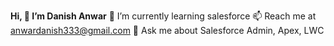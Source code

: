 **Hi, 👋 I’m Danish Anwar**
🌱 I’m currently learning salesforce
📫 Reach me at anwardanish333@gmail.com
💬 Ask me about Salesforce Admin, Apex, LWC


<!--
**Iamdanishanwar/IamDanishAnwar** is a ✨ _special_ ✨ repository because its `README.md` (this file) appears on your GitHub profile.
-->
